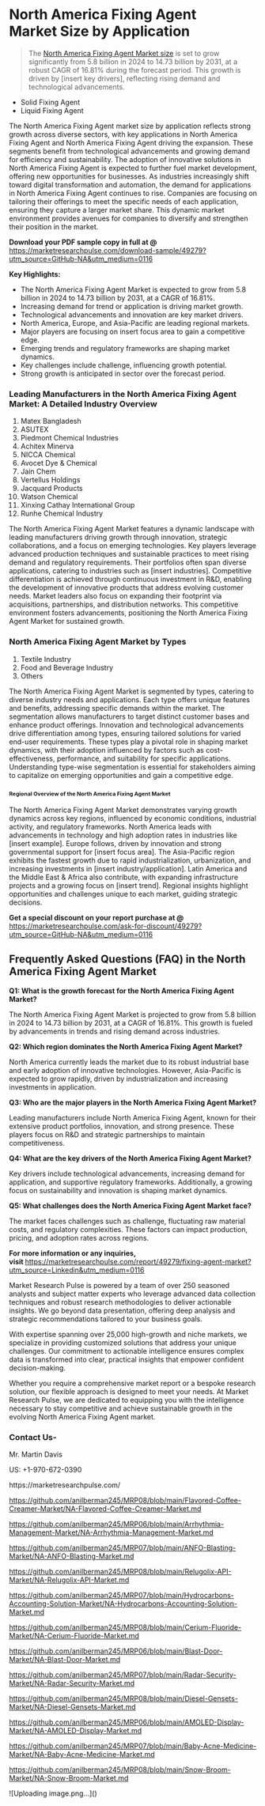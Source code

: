 <h1>North America Fixing Agent Market&nbsp;Size by Application</h1><blockquote><p>The <a href="https://marketresearchpulse.com/download-sample/49279?utm_source=GitHub-NA&amp;utm_medium=0116">North America Fixing Agent Market size</a> is set to grow significantly from 5.8 billion in 2024 to 14.73 billion by 2031, at a robust CAGR of 16.81% during the forecast period. This growth is driven by [insert key drivers], reflecting rising demand and technological advancements.</p></blockquote><ul><li>Solid Fixing Agent<li> Liquid Fixing Agent</li></ul><p>The North America Fixing Agent market size by application reflects strong growth across diverse sectors, with key applications in North America Fixing Agent and North America Fixing Agent driving the expansion. These segments benefit from technological advancements and growing demand for efficiency and sustainability. The adoption of innovative solutions in North America Fixing Agent is expected to further fuel market development, offering new opportunities for businesses. As industries increasingly shift toward digital transformation and automation, the demand for applications in North America Fixing Agent continues to rise. Companies are focusing on tailoring their offerings to meet the specific needs of each application, ensuring they capture a larger market share. This dynamic market environment provides avenues for companies to diversify and strengthen their position in the market.</p><p><strong>Download your PDF sample copy in full at @ </strong><a href="https://marketresearchpulse.com/download-sample/49279?utm_source=GitHub-NA&amp;utm_medium=0116">https://marketresearchpulse.com/download-sample/49279?utm_source=GitHub-NA&amp;utm_medium=0116</a></p><p><strong>Key Highlights: </strong></p><ul><li>The North America Fixing Agent Market is expected to grow from 5.8 billion in 2024 to 14.73 billion by 2031, at a CAGR of 16.81%.</li><li>Increasing demand for trend or application is driving market growth.</li><li>Technological advancements and innovation are key market drivers.</li><li>North America, Europe, and Asia-Pacific are leading regional markets.</li><li>Major players are focusing on insert focus area to gain a competitive edge.</li><li>Emerging trends and regulatory frameworks are shaping market dynamics.</li><li>Key challenges include challenge, influencing growth potential.</li><li>Strong growth is anticipated in sector over the forecast period.</li></ul><h3>Leading Manufacturers in the North America Fixing Agent Market: A Detailed Industry Overview</h3><ol><li>Matex Bangladesh</li><li>ASUTEX</li><li>Piedmont Chemical Industries</li><li>Achitex Minerva</li><li>NICCA Chemical</li><li>Avocet Dye & Chemical</li><li>Jain Chem</li><li>Vertellus Holdings</li><li>Jacquard Products</li><li>Watson Chemical</li><li>Xinxing Cathay International Group</li><li>Runhe Chemical Industry</li></ol><div class="flex max-w-full flex-col flex-grow"><div class="min-h-8 text-message flex w-full flex-col items-end gap-2 whitespace-normal break-words [.text-message+&amp;]:mt-5" dir="auto" data-message-author-role="assistant" data-message-id="fd8432e4-4910-450d-b182-61b7bfb0a01f" data-message-model-slug="gpt-4o"><div class="flex w-full flex-col gap-1 empty:hidden first:pt-[3px]"><div class="markdown prose w-full break-words dark:prose-invert light"><p>The North America Fixing Agent Market features a dynamic landscape with leading manufacturers driving growth through innovation, strategic collaborations, and a focus on emerging technologies. Key players leverage advanced production techniques and sustainable practices to meet rising demand and regulatory requirements. Their portfolios often span diverse applications, catering to industries such as [insert industries]. Competitive differentiation is achieved through continuous investment in R&amp;D, enabling the development of innovative products that address evolving customer needs. Market leaders also focus on expanding their footprint via acquisitions, partnerships, and distribution networks. This competitive environment fosters advancements, positioning the North America Fixing Agent Market for sustained growth.</p></div></div></div></div><h3>North America Fixing Agent Market by Types</h3><ol><li>Textile Industry<li> Food and Beverage Industry<li> Others</li></ol><div class="flex max-w-full flex-col flex-grow"><div class="min-h-8 text-message flex w-full flex-col items-end gap-2 whitespace-normal break-words [.text-message+&amp;]:mt-5" dir="auto" data-message-author-role="assistant" data-message-id="084470be-0bb7-4664-bddf-5156b4f41249" data-message-model-slug="gpt-4o-mini"><div class="flex w-full flex-col gap-1 empty:hidden first:pt-[3px]"><div class="markdown prose w-full break-words dark:prose-invert light"><p>The North America Fixing Agent Market is segmented by types, catering to diverse industry needs and applications. Each type offers unique features and benefits, addressing specific demands within the market. The segmentation allows manufacturers to target distinct customer bases and enhance product offerings. Innovation and technological advancements drive differentiation among types, ensuring tailored solutions for varied end-user requirements. These types play a pivotal role in shaping market dynamics, with their adoption influenced by factors such as cost-effectiveness, performance, and suitability for specific applications. Understanding type-wise segmentation is essential for stakeholders aiming to capitalize on emerging opportunities and gain a competitive edge.</p></div></div></div></div><h3><span style="font-size: 11px;">Regional Overview of the North America Fixing Agent Market</span></h3><div class="flex max-w-full flex-col flex-grow"><div class="min-h-8 text-message flex w-full flex-col items-end gap-2 whitespace-normal break-words [.text-message+&amp;]:mt-5" dir="auto" data-message-author-role="assistant" data-message-id="e9038762-ce64-4e30-91c9-9bd413514231" data-message-model-slug="gpt-4o-mini"><div class="flex w-full flex-col gap-1 empty:hidden first:pt-[3px]"><div class="markdown prose w-full break-words dark:prose-invert light"><p>The North America Fixing Agent Market demonstrates varying growth dynamics across key regions, influenced by economic conditions, industrial activity, and regulatory frameworks. North America leads with advancements in technology and high adoption rates in industries like [insert example]. Europe follows, driven by innovation and strong governmental support for [insert focus area]. The Asia-Pacific region exhibits the fastest growth due to rapid industrialization, urbanization, and increasing investments in [insert industry/application]. Latin America and the Middle East &amp; Africa also contribute, with expanding infrastructure projects and a growing focus on [insert trend]. Regional insights highlight opportunities and challenges unique to each market, guiding strategic decisions.</p></div></div></div></div><p><strong>Get a special discount on your report purchase at @ </strong><a href="https://marketresearchpulse.com/ask-for-discount/49279?utm_source=GitHub-NA&amp;utm_medium=0116">https://marketresearchpulse.com/ask-for-discount/49279?utm_source=GitHub-NA&amp;utm_medium=0116</a></p><h2>Frequently Asked Questions (FAQ) in the North America Fixing Agent Market</h2><p><strong>Q1: What is the growth forecast for the North America Fixing Agent Market?</strong></p><p>The North America Fixing Agent Market is projected to grow from 5.8 billion in 2024 to 14.73 billion by 2031, at a CAGR of 16.81%. This growth is fueled by advancements in trends and rising demand across industries.</p><p><strong>Q2: Which region dominates the North America Fixing Agent Market?</strong></p><p>North America currently leads the market due to its robust industrial base and early adoption of innovative technologies. However, Asia-Pacific is expected to grow rapidly, driven by industrialization and increasing investments in application.</p><p><strong>Q3: Who are the major players in the North America Fixing Agent Market?</strong></p><p>Leading manufacturers include North America Fixing Agent, known for their extensive product portfolios, innovation, and strong presence. These players focus on R&amp;D and strategic partnerships to maintain competitiveness.</p><p><strong>Q4: What are the key drivers of the North America Fixing Agent Market?</strong></p><p>Key drivers include technological advancements, increasing demand for application, and supportive regulatory frameworks. Additionally, a growing focus on sustainability and innovation is shaping market dynamics.</p><p><strong>Q5: What challenges does the North America Fixing Agent Market face?</strong></p><p>The market faces challenges such as challenge, fluctuating raw material costs, and regulatory complexities. These factors can impact production, pricing, and adoption rates across regions.</p><p><strong>For more information or any inquiries, visit&nbsp;</strong><a href="https://marketresearchpulse.com/report/49279/fixing-agent-market?utm_source=Linkedin&utm_medium=0116">https://marketresearchpulse.com/report/49279/fixing-agent-market?utm_source=Linkedin&utm_medium=0116</a></p><p>Market Research Pulse is powered by a team of over 250 seasoned analysts and subject matter experts who leverage advanced data collection techniques and robust research methodologies to deliver actionable insights. We go beyond data presentation, offering deep analysis and strategic recommendations tailored to your business goals.</p><p>With expertise spanning over 25,000 high-growth and niche markets, we specialize in providing customized solutions that address your unique challenges. Our commitment to actionable intelligence ensures complex data is transformed into clear, practical insights that empower confident decision-making.</p><p>Whether you require a comprehensive market report or a bespoke research solution, our flexible approach is designed to meet your needs. At Market Research Pulse, we are dedicated to equipping you with the intelligence necessary to stay competitive and achieve sustainable growth in the evolving North America Fixing Agent market.</p><h3><strong>Contact Us-</strong></h3><p>Mr. Martin Davis</p><p>US: +1-970-672-0390</p><p>https://marketresearchpulse.com/</p><p><a href="https://github.com/anilberman245/MRP08/blob/main/Flavored-Coffee-Creamer-Market/NA-Flavored-Coffee-Creamer-Market.md">https://github.com/anilberman245/MRP08/blob/main/Flavored-Coffee-Creamer-Market/NA-Flavored-Coffee-Creamer-Market.md</a></p><p><a href="https://github.com/anilberman245/MRP06/blob/main/Arrhythmia-Management-Market/NA-Arrhythmia-Management-Market.md">https://github.com/anilberman245/MRP06/blob/main/Arrhythmia-Management-Market/NA-Arrhythmia-Management-Market.md</a></p><p><a href="https://github.com/anilberman245/MRP07/blob/main/ANFO-Blasting-Market/NA-ANFO-Blasting-Market.md">https://github.com/anilberman245/MRP07/blob/main/ANFO-Blasting-Market/NA-ANFO-Blasting-Market.md</a></p><p><a href="https://github.com/anilberman245/MRP08/blob/main/Relugolix-API-Market/NA-Relugolix-API-Market.md">https://github.com/anilberman245/MRP08/blob/main/Relugolix-API-Market/NA-Relugolix-API-Market.md</a></p><p><a href="https://github.com/anilberman245/MRP07/blob/main/Hydrocarbons-Accounting-Solution-Market/NA-Hydrocarbons-Accounting-Solution-Market.md">https://github.com/anilberman245/MRP07/blob/main/Hydrocarbons-Accounting-Solution-Market/NA-Hydrocarbons-Accounting-Solution-Market.md</a></p><p><a href="https://github.com/anilberman245/MRP08/blob/main/Cerium-Fluoride-Market/NA-Cerium-Fluoride-Market.md">https://github.com/anilberman245/MRP08/blob/main/Cerium-Fluoride-Market/NA-Cerium-Fluoride-Market.md</a></p><p><a href="https://github.com/anilberman245/MRP06/blob/main/Blast-Door-Market/NA-Blast-Door-Market.md">https://github.com/anilberman245/MRP06/blob/main/Blast-Door-Market/NA-Blast-Door-Market.md</a></p><p><a href="https://github.com/anilberman245/MRP07/blob/main/Radar-Security-Market/NA-Radar-Security-Market.md">https://github.com/anilberman245/MRP07/blob/main/Radar-Security-Market/NA-Radar-Security-Market.md</a></p><p><a href="https://github.com/anilberman245/MRP08/blob/main/Diesel-Gensets-Market/NA-Diesel-Gensets-Market.md">https://github.com/anilberman245/MRP08/blob/main/Diesel-Gensets-Market/NA-Diesel-Gensets-Market.md</a></p><p><a href="https://github.com/anilberman245/MRP06/blob/main/AMOLED-Display-Market/NA-AMOLED-Display-Market.md">https://github.com/anilberman245/MRP06/blob/main/AMOLED-Display-Market/NA-AMOLED-Display-Market.md</a></p><p><a href="https://github.com/anilberman245/MRP07/blob/main/Baby-Acne-Medicine-Market/NA-Baby-Acne-Medicine-Market.md">https://github.com/anilberman245/MRP07/blob/main/Baby-Acne-Medicine-Market/NA-Baby-Acne-Medicine-Market.md</a></p><p><a href="https://github.com/anilberman245/MRP08/blob/main/Snow-Broom-Market/NA-Snow-Broom-Market.md">https://github.com/anilberman245/MRP08/blob/main/Snow-Broom-Market/NA-Snow-Broom-Market.md</a></p>
![Uploading image.png…]()
